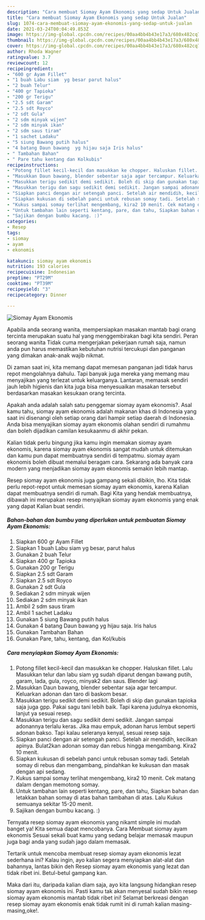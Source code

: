 ```yaml
---
description: "Cara membuat Siomay Ayam Ekonomis yang sedap Untuk Jualan"
title: "Cara membuat Siomay Ayam Ekonomis yang sedap Untuk Jualan"
slug: 1074-cara-membuat-siomay-ayam-ekonomis-yang-sedap-untuk-jualan
date: 2021-03-24T00:04:49.853Z
image: https://img-global.cpcdn.com/recipes/00aa4bb4b43e17a3/680x482cq70/siomay-ayam-ekonomis-foto-resep-utama.jpg
thumbnail: https://img-global.cpcdn.com/recipes/00aa4bb4b43e17a3/680x482cq70/siomay-ayam-ekonomis-foto-resep-utama.jpg
cover: https://img-global.cpcdn.com/recipes/00aa4bb4b43e17a3/680x482cq70/siomay-ayam-ekonomis-foto-resep-utama.jpg
author: Rhoda Wagner
ratingvalue: 3.7
reviewcount: 12
recipeingredient:
- "600 gr Ayam Fillet"
- "1 buah Labu siam  yg besar parut halus"
- "2 buah Telur"
- "400 gr Tapioka"
- "200 gr Terigu"
- "2.5 sdt Garam"
- "2.5 sdt Royco"
- "2 sdt Gula"
- "2 sdm minyak wijen"
- "2 sdm minyak ikan"
- "2 sdm saus tiram"
- "1 sachet Ladaku"
- "5 siung Bawang putih halus"
- "4 batang Daun bawang  yg hijau saja Iris halus"
- " Tambahan Bahan"
- " Pare tahu kentang dan Kolkubis"
recipeinstructions:
- "Potong fillet kecil-kecil dan masukkan ke chopper. Haluskan fillet. Lalu Masukkan telur dan labu siam yg sudah diparut dengan bawang putih, garam, lada, gula, royco, minyak2 dan saus. Blender lagi"
- "Masukkan Daun bawang, blender sebentar saja agar tercampur. Keluarkan adonan dan taro di baskom besar."
- "Masukkan terigu sedikit demi sedikit. Boleh di skip dan gunakan tapioka saja juga gpp. Pakai sagu tani lebih baik. Tapi karena judulnya ekonomis, lanjut ya sesuai resep."
- "Masukkan terigu dan sagu sedikit demi sedikit. Jangan sampai adonannya terlalu keras. Jika mau empuk, adonan harus lembut seperti adonan bakso. Tapi kalau seleranya kenyal, sesuai resep saja."
- "Siapkan panci dengan air setengah panci. Setelah air mendidih, kecilkan apinya. Bulat2kan adonan somay dan rebus hingga mengambang. Kira2 10 menit."
- "Siapkan kukusan di sebelah panci untuk rebusan somay tadi. Setelah somay di rebus dan mengambang, pindahkan ke kukusan dan masak dengan api sedang."
- "Kukus sampai somay terlihat mengembang, kira2 10 menit. Cek matang dalam dengan memotong somay."
- "Untuk tambahan lain seperti kentang, pare, dan tahu, Siapkan bahan dan letakkan bahan somay di atas bahan tambahan di atas. Lalu Kukus semuanya sekitar 15-20 menit."
- "Sajikan dengan bumbu kacang. :)"
categories:
- Resep
tags:
- siomay
- ayam
- ekonomis

katakunci: siomay ayam ekonomis 
nutrition: 193 calories
recipecuisine: Indonesian
preptime: "PT29M"
cooktime: "PT39M"
recipeyield: "3"
recipecategory: Dinner

---
```



![Siomay Ayam Ekonomis](https://img-global.cpcdn.com/recipes/00aa4bb4b43e17a3/680x482cq70/siomay-ayam-ekonomis-foto-resep-utama.jpg)

Apabila anda seorang wanita, mempersiapkan masakan mantab bagi orang tercinta merupakan suatu hal yang menggembirakan bagi kita sendiri. Peran seorang  wanita Tidak cuma mengerjakan pekerjaan rumah saja, namun anda pun harus memastikan kebutuhan nutrisi tercukupi dan panganan yang dimakan anak-anak wajib nikmat.

Di zaman  saat ini, kita memang dapat memesan panganan jadi tidak harus repot mengolahnya dahulu. Tapi banyak juga mereka yang memang mau menyajikan yang terlezat untuk keluarganya. Lantaran, memasak sendiri jauh lebih higienis dan kita juga bisa menyesuaikan masakan tersebut berdasarkan masakan kesukaan orang tercinta. 



Apakah anda adalah salah satu penggemar siomay ayam ekonomis?. Asal kamu tahu, siomay ayam ekonomis adalah makanan khas di Indonesia yang saat ini disenangi oleh setiap orang dari hampir setiap daerah di Indonesia. Anda bisa menyajikan siomay ayam ekonomis olahan sendiri di rumahmu dan boleh dijadikan camilan kesukaanmu di akhir pekan.

Kalian tidak perlu bingung jika kamu ingin memakan siomay ayam ekonomis, karena siomay ayam ekonomis sangat mudah untuk ditemukan dan kamu pun dapat membuatnya sendiri di tempatmu. siomay ayam ekonomis boleh dibuat memalui beragam cara. Sekarang ada banyak cara modern yang menjadikan siomay ayam ekonomis semakin lebih mantap.

Resep siomay ayam ekonomis juga gampang sekali dibikin, lho. Kita tidak perlu repot-repot untuk memesan siomay ayam ekonomis, karena Kalian dapat membuatnya sendiri di rumah. Bagi Kita yang hendak membuatnya, dibawah ini merupakan resep menyajikan siomay ayam ekonomis yang enak yang dapat Kalian buat sendiri.

<!--inarticleads1-->

##### Bahan-bahan dan bumbu yang diperlukan untuk pembuatan Siomay Ayam Ekonomis:

1. Siapkan 600 gr Ayam Fillet
1. Siapkan 1 buah Labu siam  yg besar, parut halus
1. Gunakan 2 buah Telur
1. Siapkan 400 gr Tapioka
1. Gunakan 200 gr Terigu
1. Siapkan 2.5 sdt Garam
1. Siapkan 2.5 sdt Royco
1. Gunakan 2 sdt Gula
1. Sediakan 2 sdm minyak wijen
1. Sediakan 2 sdm minyak ikan
1. Ambil 2 sdm saus tiram
1. Ambil 1 sachet Ladaku
1. Gunakan 5 siung Bawang putih halus
1. Gunakan 4 batang Daun bawang  yg hijau saja. Iris halus
1. Gunakan  Tambahan Bahan
1. Gunakan  Pare, tahu, kentang, dan Kol/kubis




<!--inarticleads2-->

##### Cara menyiapkan Siomay Ayam Ekonomis:

1. Potong fillet kecil-kecil dan masukkan ke chopper. Haluskan fillet. Lalu Masukkan telur dan labu siam yg sudah diparut dengan bawang putih, garam, lada, gula, royco, minyak2 dan saus. Blender lagi
1. Masukkan Daun bawang, blender sebentar saja agar tercampur. Keluarkan adonan dan taro di baskom besar.
1. Masukkan terigu sedikit demi sedikit. Boleh di skip dan gunakan tapioka saja juga gpp. Pakai sagu tani lebih baik. Tapi karena judulnya ekonomis, lanjut ya sesuai resep.
1. Masukkan terigu dan sagu sedikit demi sedikit. Jangan sampai adonannya terlalu keras. Jika mau empuk, adonan harus lembut seperti adonan bakso. Tapi kalau seleranya kenyal, sesuai resep saja.
1. Siapkan panci dengan air setengah panci. Setelah air mendidih, kecilkan apinya. Bulat2kan adonan somay dan rebus hingga mengambang. Kira2 10 menit.
1. Siapkan kukusan di sebelah panci untuk rebusan somay tadi. Setelah somay di rebus dan mengambang, pindahkan ke kukusan dan masak dengan api sedang.
1. Kukus sampai somay terlihat mengembang, kira2 10 menit. Cek matang dalam dengan memotong somay.
1. Untuk tambahan lain seperti kentang, pare, dan tahu, Siapkan bahan dan letakkan bahan somay di atas bahan tambahan di atas. Lalu Kukus semuanya sekitar 15-20 menit.
1. Sajikan dengan bumbu kacang. :)




Ternyata resep siomay ayam ekonomis yang nikamt simple ini mudah banget ya! Kita semua dapat mencobanya. Cara Membuat siomay ayam ekonomis Sesuai sekali buat kamu yang sedang belajar memasak maupun juga bagi anda yang sudah jago dalam memasak.

Tertarik untuk mencoba membuat resep siomay ayam ekonomis lezat sederhana ini? Kalau ingin, ayo kalian segera menyiapkan alat-alat dan bahannya, lantas bikin deh Resep siomay ayam ekonomis yang lezat dan tidak ribet ini. Betul-betul gampang kan. 

Maka dari itu, daripada kalian diam saja, ayo kita langsung hidangkan resep siomay ayam ekonomis ini. Pasti kamu tak akan menyesal sudah bikin resep siomay ayam ekonomis mantab tidak ribet ini! Selamat berkreasi dengan resep siomay ayam ekonomis enak tidak rumit ini di rumah kalian masing-masing,oke!.

